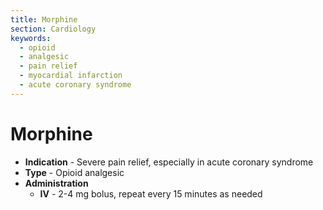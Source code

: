 ```yaml
---
title: Morphine
section: Cardiology
keywords:
  - opioid
  - analgesic
  - pain relief
  - myocardial infarction
  - acute coronary syndrome
---
```


# Morphine

- **Indication** - Severe pain relief, especially in acute coronary syndrome
- **Type** - Opioid analgesic
- **Administration**
  - **IV** - 2-4 mg bolus, repeat every 15 minutes as needed
